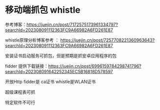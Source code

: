# 移动端抓包 whistle

参考博客：https://juejin.cn/post/7172575173961334797?searchId=202308091112363FC9A66982A6FD261E87

whistle原理分析博客参考 ： https://juejin.cn/post/7257708221360963643?searchId=202308091112363FC9A66982A6FD261E87

安装证书启动服务可抓包，但是预期是抓安卓应用程序的包

fidder 提供下载链接：https://juejin.cn/post/6996159784298741796?searchId=202308091642252345EC5B16818D578597

开放Http  fidder是 ca证书 whistle是WLAN证书

超级课程表可抓 

特定软件不可行


